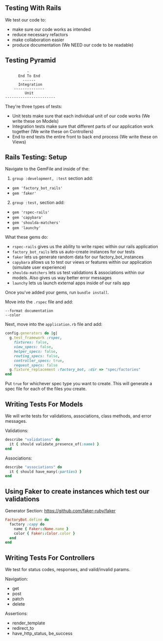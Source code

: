 ## Testing With Rails

We test our code to:

* make sure our code works as intended
* reduce necessary refactors
* make collaboration easier
* produce documentation (We NEED our code to be readable)

## Testing Pyramid

``` 
          -
      End To End
        ------
      Integration
    --------------
         Unit
-----------------------
```

They're three types of tests:

* Unit tests make sure that each individual unit of our code works (We write these on Models)
* Integration tests make sure that different parts of our application work together (We write these on Controllers)
* End to end tests the entire front to back end process (We write these on Views)

## Rails Testing: Setup

Navigate to the GemFile and inside of the:

1. `group :development, :test` section add:

* `gem 'factory_bot_rails'`
* `gem 'faker'`

2. `group :test,` section add:

* `gem 'rspec-rails'`
* `gem 'capybara'`
* `gem 'shoulda-matchers'`
* `gem 'launchy'`

What these gems do:

* `rspec-rails` gives us the ability to write rspec within our rails application
* `factory_bot_rails` lets us auto-create instances for our tests
* `faker` lets us generate random data for our factory_bot_instances
* `capybara` allows us to test our views or features within our application (simulate user experience)
* `shoulda-matchers` lets us test validations & associations within our models. Also gives us way better error messages
* `launchy` lets us launch external apps inside of our rails app

Once you've added your gems, run `bundle install`.

Move into the `.rspec` file and add:

```
--format documentation
--color
```

Next, move into the `application.rb` file and add:

```ruby
config.generators do |g|
  g.test_framework :rspec,
    fixtures: false,
    view_specs: false,
    helper_specs: false,
    routing_specs: false,
    controller_specs: true,
    request_specs: false
  g.fixture_replacement :factory_bot, :dir => "spec/factories"
end
```

Put `true` for whichever spec type you want to create. This will generate a spec file for each of the files you create.

## Writing Tests For Models

We will write tests for validations, associations, class methods, and error messages.

Validations: 

```ruby
describe "validations" do
  it { should validate_presence_of(:name) }
end
```

Associations: 

```ruby
describe "associations" do
  it { should have_many(:parties) }
end
```

## Using Faker to create instances which test our validations

Generator Section: https://github.com/faker-ruby/faker

```ruby
FactoryBot.define do
  factory :capy do 
    name { Faker::Name.name }
    color { Faker::Color.color }
  end
end
```

## Writing Tests For Controllers

We test for status codes, responses, and valid/invalid params.

Navigation:

* get
* post
* patch
* delete

Assertions:

* render_template
* redirect_to
* have_http_status, be_success

